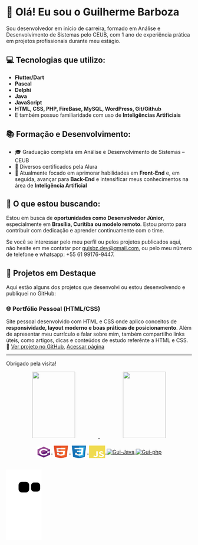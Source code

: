 # 👋 Olá! Eu sou o Guilherme Barboza

Sou desenvolvedor em início de carreira, formado em Análise e Desenvolvimento de Sistemas pelo CEUB, com 1 ano de experiência prática em projetos profissionais durante meu estágio.

## 💻 Tecnologias que utilizo:
- **Flutter/Dart**
- **Pascal**
- **Delphi**
- **Java**
- **JavaScript**
- **HTML, CSS, PHP, FireBase, MySQL, WordPress, Git/Github**
- E também possuo familiaridade com uso de **Inteligências Artificiais**

## 📚 Formação e Desenvolvimento:
- 🎓 Graduação completa em Análise e Desenvolvimento de Sistemas – CEUB
- 📜 Diversos certificados pela Alura
- 🚀 Atualmente focado em aprimorar habilidades em **Front-End** e, em seguida, avançar para **Back-End** e intensificar meus conhecimentos na área de **Inteligência Artificial**

## 💼 O que estou buscando:
Estou em busca de **oportunidades como Desenvolvedor Júnior**, especialmente em **Brasília, Curitiba ou modelo remoto**. Estou pronto para contribuir com dedicação e aprender continuamente com o time.

Se você se interessar pelo meu perfil ou pelos projetos publicados aqui, não hesite em me contatar por guisbz.dev@gmail.com, ou pelo meu número de telefone e whatsapp: +55 61 99176-9447.

## 🚀 Projetos em Destaque

Aqui estão alguns dos projetos que desenvolvi ou estou desenvolvendo e publiquei no GitHub:

### 🌐 Portfólio Pessoal (HTML/CSS)
Site pessoal desenvolvido com HTML e CSS onde aplico conceitos de **responsividade, layout moderno e boas práticas de posicionamento**. Além de apresentar meu currículo e falar sobre mim, também compartilho links úteis, como artigos, dicas e conteúdos de estudo referênte a HTML e CSS.
🔗 [Ver projeto no GitHub](https://github.com/guisbz/Portfolio), [Acessar página](https://portfolio-kappa-black-97.vercel.app)

---

Obrigado pela visita!

<div align="center">
  <a href="https://github.com/guisbz">
  <img height="180em" width="48%" src="https://github-readme-stats.vercel.app/api?username=guisbz&show_icons=true&theme=dark&include_all_commits=true&count_private=true"/>
  <img height="180em" width="48%" src="https://github-readme-stats.vercel.app/api/top-langs/?username=guisbz&layout=compact&langs_count=7&theme=dark"/>
</div>

<div style="display: inline_block" align="center"><br>
  
  <img align="center" alt="Gui-Csharp" height="30" width="40" src="https://raw.githubusercontent.com/devicons/devicon/master/icons/csharp/csharp-original.svg"> 
  <img align="center" alt="Gui-HTML" height="35" width="45" src="https://raw.githubusercontent.com/devicons/devicon/master/icons/html5/html5-original.svg">
  <img align="center" alt="Gui-CSS" height="35" width="45" src="https://raw.githubusercontent.com/devicons/devicon/master/icons/css3/css3-original.svg">
  <img align="center" alt="Gui-Js" height="35" width="45" src="https://raw.githubusercontent.com/devicons/devicon/master/icons/javascript/javascript-plain.svg">
  <img align="center" alt="Gui-Java" height="30" width="40" src="https://cdn.jsdelivr.net/gh/devicons/devicon/icons/java/java-original.svg">
  <img align="center" alt="Gui-php" height="35" width="45" src="https://cdn.jsdelivr.net/gh/devicons/devicon/icons/php/php-original.svg" />

                  
  
##

</div>

![Snake animation](https://github.com/guisbz/guisbz/blob/output/github-contribution-grid-snake.svg)




